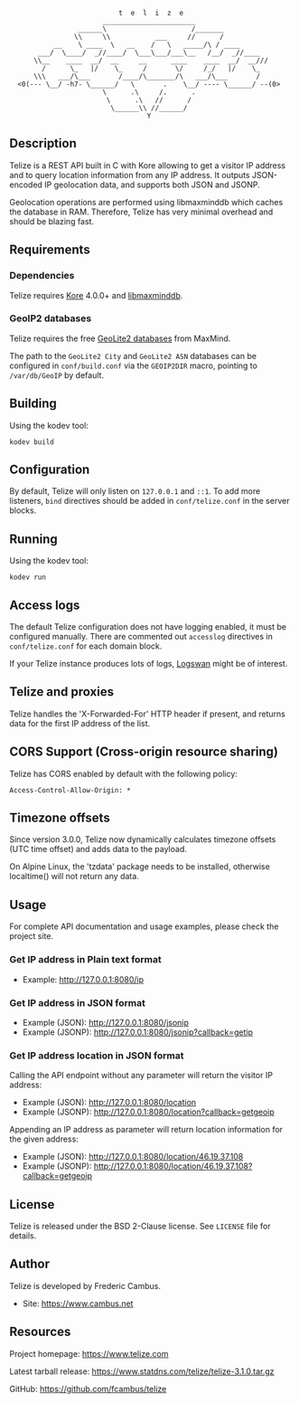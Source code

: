 
                               t  e  l  i  z  e
                           _______________________
                     ______\                     /_______
                    \\     \\           ___     //      /
               __    \ ____  \   __    /   \   _____/\ / ____
           ___/  \____/  _//____/  \___\___/___\__   /__/  _//____
          \\__    ____  __/  __     __      ____    ____  __/  __///
            /      \_   |/    \_     /       \/     /_/   |/    \_
          \\\   ___/\___       /____/\_______/\   ___/\___       /
      <0(--- \__/ -h7- \______/   \       .    \__/ ---- \______/ --(0>
                           \      .\     /.      .
                            \      .\   //      /
                             \______\\ //______/
                                      Y

## Description

Telize is a REST API built in C with Kore allowing to get a visitor IP
address and to query location information from any IP address. It outputs
JSON-encoded IP geolocation data, and supports both JSON and JSONP.

Geolocation operations are performed using libmaxminddb which caches the
database in RAM. Therefore, Telize has very minimal overhead and should
be blazing fast.

## Requirements

### Dependencies

Telize requires [Kore][1] 4.0.0+ and [libmaxminddb][2].

### GeoIP2 databases

Telize requires the free [GeoLite2 databases][3] from MaxMind.

The path to the `GeoLite2 City` and `GeoLite2 ASN` databases can be configured
in `conf/build.conf` via the `GEOIP2DIR` macro, pointing to `/var/db/GeoIP`
by default.

## Building

Using the kodev tool:

	kodev build

## Configuration

By default, Telize will only listen on `127.0.0.1` and `::1`. To add more
listeners, `bind` directives should be added in `conf/telize.conf` in the
server blocks.

## Running

Using the kodev tool:

	kodev run

## Access logs

The default Telize configuration does not have logging enabled, it must be
configured manually. There are commented out `accesslog` directives in
`conf/telize.conf` for each domain block.

If your Telize instance produces lots of logs, [Logswan][4] might be of
interest.

## Telize and proxies

Telize handles the 'X-Forwarded-For' HTTP header if present, and returns
data for the first IP address of the list.

## CORS Support (Cross-origin resource sharing)

Telize has CORS enabled by default with the following policy:

	Access-Control-Allow-Origin: *

## Timezone offsets

Since version 3.0.0, Telize now dynamically calculates timezone offsets
(UTC time offset) and adds data to the payload.

On Alpine Linux, the 'tzdata' package needs to be installed, otherwise
localtime() will not return any data.

## Usage

For complete API documentation and usage examples, please check the
project site.

### Get IP address in Plain text format

- Example: http://127.0.0.1:8080/ip

### Get IP address in JSON format

- Example (JSON): http://127.0.0.1:8080/jsonip
- Example (JSONP): http://127.0.0.1:8080/jsonip?callback=getip

### Get IP address location in JSON format

Calling the API endpoint without any parameter will return the visitor
IP address:

- Example (JSON): http://127.0.0.1:8080/location
- Example (JSONP): http://127.0.0.1:8080/location?callback=getgeoip

Appending an IP address as parameter will return location information for
the given address:

- Example (JSON): http://127.0.0.1:8080/location/46.19.37.108
- Example (JSONP): http://127.0.0.1:8080/location/46.19.37.108?callback=getgeoip

## License

Telize is released under the BSD 2-Clause license. See `LICENSE` file
for details.

## Author

Telize is developed by Frederic Cambus.

- Site: https://www.cambus.net

## Resources

Project homepage: https://www.telize.com

Latest tarball release: https://www.statdns.com/telize/telize-3.1.0.tar.gz

GitHub: https://github.com/fcambus/telize

[1]: https://kore.io
[2]: https://github.com/maxmind/libmaxminddb
[3]: https://dev.maxmind.com/geoip/geoip2/geolite2/
[4]: https://www.logswan.org

